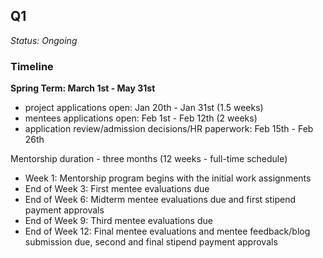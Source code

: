 ## Q1

_Status: Ongoing_

### Timeline

**Spring Term: March 1st - May 31st**

- project applications open: Jan 20th - Jan 31st \(1.5 weeks\)
- mentees applications open: Feb 1st - Feb 12th \(2 weeks\)
- application review/admission decisions/HR paperwork: Feb 15th - Feb 26th

Mentorship duration - three months \(12 weeks - full-time schedule\)

- Week 1: Mentorship program begins with the initial work assignments
- End of Week 3: First mentee evaluations due
- End of Week 6: Midterm mentee evaluations due and first stipend payment approvals
- End of Week 9: Third mentee evaluations due
- End of Week 12: Final mentee evaluations and mentee feedback/blog submission due, second and final stipend payment approvals
